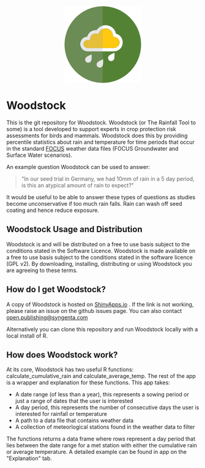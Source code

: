 <div align="center">
<img src="https://github.com/Syngenta/woodstock/raw/master/www/rain_icon.png" width="200" height="200" />
</div>

# Woodstock

This is the git repository for Woodstock. Woodstock (or The Rainfall Tool to some) is a tool developed to support experts in crop protection risk assessments for birds and mammals. Woodstock does this by providing percentile statistics about rain and temperature for time periods that occur in the standard [FOCUS](https://esdac.jrc.ec.europa.eu/projects/focus-dg-sante) weather data files (FOCUS Groundwater and Surface Water scenarios).

An example question Woodstock can be used to answer:

> "In our seed trial in Germany, we had 10mm of rain in a 5 day period, is this an atypical amount of rain to expect?"

It would be useful to be able to answer these types of questions as studies become unconservative if too much rain falls. Rain can wash off seed coating and hence reduce exposure.

## Woodstock Usage and Distribution

Woodstock is and will be distributed on a free to use basis subject to the conditions stated in the Software Licence. Woodstock is made available on a free to use basis subject to the conditions stated in the software licence (GPL v2). By downloading, installing, distributing or using Woodstock you are agreeing to these terms.

## How do I get Woodstock?

A copy of Woodstock is hosted on [ShinyApps.io](https://syngenta.shinyapps.io/woodstock/) . If the link is not working, please raise an issue on the github issues page. You can also contact open.publishing@syngenta.com

Alternatively you can clone this repository and run Woodstock locally with a local install of R.

## How does Woodstock work?

At its core, Woodstock has two useful R functions: calculate_cumulative_rain and calculate_average_temp. The rest of the app is a wrapper and explanation for these functions. This app takes:

* A date range (of less than a year), this represents a sowing period or just a range of dates that the user is interested
* A day period, this represents the number of consecutive days the user is interested for rainfall or temperature
* A path to a data file that contains weather data
* A collection of meteorlogical stations found in the weather data to filter

The functions returns a data frame where rows represent a day period that lies between the date range for a met station with either the cumulative rain or average temperature. A detailed example can be found in app on the "Explanation" tab.


